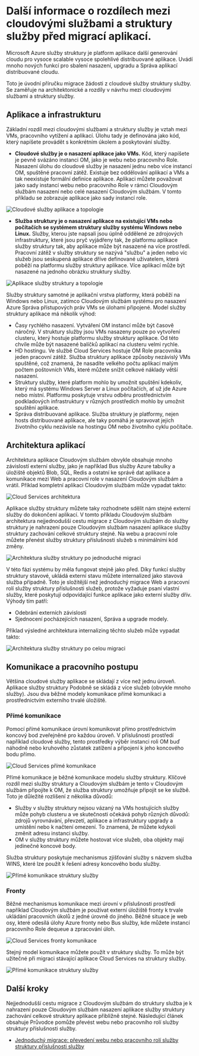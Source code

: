 <properties
   pageTitle="Rozdíly mezi cloudovými službami a struktury služby | Microsoft Azure"
   description="Přehled pro migraci aplikací z Cloudovým službám struktury služby."
   services="service-fabric"
   documentationCenter=".net"
   authors="vturecek"
   manager="timlt"
   editor=""/>

<tags
   ms.service="service-fabric"
   ms.devlang="dotNet"
   ms.topic="article"
   ms.tgt_pltfrm="NA"
   ms.workload="NA"
   ms.date="10/19/2016"
   ms.author="vturecek"/>

# <a name="learn-about-the-differences-between-cloud-services-and-service-fabric-before-migrating-applications"></a>Další informace o rozdílech mezi cloudovými službami a struktury služby před migrací aplikací.
Microsoft Azure služby struktury je platform aplikace další generování cloudu pro vysoce scalable vysoce spolehlivé distribuované aplikace. Uvádí mnoho nových funkcí pro sbalení nasazení, upgradu a Správa aplikací distribuované cloudu. 

Toto je úvodní příručku migrace žádosti z cloudové služby struktury služby. Se zaměřuje na architektonické a rozdíly v návrhu mezi cloudovými službami a struktury služby.
 
## <a name="applications-and-infrastructure"></a>Aplikace a infrastrukturu

Základní rozdíl mezi cloudovými službami a struktury služby je vztah mezi VMs, pracovního vytížení a aplikací. Úlohu tady je definována jako kód, který napíšete provádět s konkrétním úkolem a poskytování služby.
 
 - **Cloudové služby je o nasazení aplikace jako VMs.** Kód, který napíšete je pevně svázáno instanci OM, jako je webu nebo pracovního Role. Nasazení úlohu do cloudové služby je nasazení jednu nebo více instancí OM, spuštěné pracovní zátěž. Existuje bez oddělování aplikací a VMs a tak neexistuje formální definice aplikace. Aplikaci můžete považovat jako sady instancí webu nebo pracovního Role v rámci Cloudovým službám nasazení nebo celé nasazení Cloudovým službám. V tomto příkladu se zobrazuje aplikace jako sady instancí role.
 
![Cloudové služby aplikace a topologie][1]

 - **Služba struktury je o nasazení aplikace na existující VMs nebo počítačích se systémem struktury služby systému Windows nebo Linux.** Služby, kterou jste napsali jsou úplně oddělené ze zdrojových infrastruktury, které jsou pryč vyjádřeny tak, že platformu aplikace služby struktury tak, aby aplikace může být nasazené na více prostředí. Pracovní zátěž v služby struktury se nazývá "službu" a jeden nebo víc služeb jsou seskupená aplikace dříve definované uživatelem, která poběží na platformu služby struktury aplikace. Více aplikací může být nasazené na jednoho obrázku struktury služby.
 
![Aplikace služby struktury a topologie][2]
 
Služby struktury samotné je aplikační vrstva platformy, která poběží na Windows nebo Linux, zatímco Cloudovým službám systému pro nasazení Azure Správa přístupových práv VMs se úlohami připojené.
Model služby struktury aplikace má několik výhod:

 - Časy rychlého nasazení. Vytváření OM instancí může být časově náročný. V struktury služby jsou VMs nasazeny pouze po vytvoření clusteru, který hostuje platformu služby struktury aplikace. Od této chvíle může být nasazené balíčků aplikací na clusteru velmi rychle.
 - HD hostingu. Ve službě Cloud Services hostuje OM Role pracovníka jeden pracovní zátěž. Služba struktury aplikace způsoby nezávislý VMs spuštěné, což znamená, že nasadíte velkého počtu aplikací malým počtem poštovních VMs, které můžete snížit celkové náklady větší nasazení.
 - Struktury služby, které platform mohlo by umožnit spuštění kdekoliv, který má systému Windows Server a Linux počítačích, ať už jde Azure nebo místní. Platformu poskytuje vrstvu odběru prostřednictvím podkladových infrastruktury v různých prostředích mohlo by umožnit spuštění aplikace. 
 - Správa distribuované aplikace. Služba struktury je platformy, nejen hosts distribuované aplikace, ale taky pomáhá je spravovat jejich životního cyklu nezávisle na hostingu OM nebo životního cyklu počítače.

## <a name="application-architecture"></a>Architektura aplikací

Architektura aplikace Cloudovým službám obvykle obsahuje mnoho závislostí externí služby, jako je například Bus služby Azure tabulky a úložiště objektů Blob, SQL, Redis a ostatní ke správě dat aplikace a komunikace mezi Web a pracovní role v nasazení Cloudovým službám a vrátil. Příklad kompletní aplikaci Cloudovým službám může vypadat takto:  

![Cloud Services architektura][9]

Aplikace služby struktury můžete taky rozhodnete sdělit nám stejné externí služby do dokončení aplikací. V tomto příkladu Cloudovým službám architektura nejjednodušší cestu migrace z Cloudovým službám do služby struktury je nahrazení pouze Cloudovým službám nasazení aplikace služby struktury zachování celkové struktury stejné. Na webu a pracovní role můžete přenést služby struktury příslušnosti služeb s minimálními kód změny.

![Architektura služby struktury po jednoduché migraci][10]

V této fázi systému by měla fungovat stejně jako před. Díky funkcí služby struktury stavové, ukládá externí stavu můžete internalized jako stavová služba případně. Toto je složitější než jednoduchý migrace Web a pracovní rolí služby struktury příslušnosti služeb, protože vyžaduje psaní vlastní služby, které poskytují odpovídající funkce aplikace jako externí služby dřív. Výhody tím patří: 

 - Odebrání externích závislostí 
 - Sjednocení pocházejících nasazení, Správa a upgrade modely. 
 
Příklad výsledné architektura internalizing těchto služeb může vypadat takto:

![Architektura služby struktury po celou migraci][11]

## <a name="communication-and-workflow"></a>Komunikace a pracovního postupu

Většina cloudové služby aplikace se skládají z více než jednu úroveň. Aplikace služby struktury Podobně se skládá z více služeb (obvykle mnoho služby). Jsou dva běžné modely komunikace přímé komunikaci a prostřednictvím externího trvalé úložiště.

### <a name="direct-communication"></a>Přímé komunikace

Pomocí přímé komunikace úrovní komunikovat přímo prostřednictvím koncový bod zveřejněné pro každou úroveň. V příslušnosti prostředí například cloudové služby, tento prostředky výběr instanci roli OM buď náhodně nebo kruhového zůstatek zatížení a připojení k jeho koncového bodu přímo.

![Cloud Services přímé komunikace][5]

 Přímé komunikace je běžné komunikace modelu služby struktury. Klíčové rozdíl mezi služby struktury a Cloudovým službám je tento v Cloudovým službám připojíte k OM, že služba struktury umožňuje připojit se ke službě. Toto je důležité rozlišení z několika důvodů:

 - Služby v služby struktury nejsou vázaný na VMs hostujících služby může pohyb clusteru a ve skutečnosti očekává pohyb různých důvodů: zdrojů vyrovnávání, převzetí, aplikace a infrastruktury upgrady a umístění nebo k načtení omezení. To znamená, že můžete kdykoli změnit adresu instanci služby. 
 - OM v služby struktury můžete hostovat více služeb, oba objekty mají jedinečné koncové body.

Služba struktury poskytuje mechanismus zjišťování služby s názvem služba WINS, které lze použít k řešení adresy koncového bodu služby. 

![Přímé komunikace struktury služby][6]

### <a name="queues"></a>Fronty

Běžné mechanismus komunikace mezi úrovní v příslušnosti prostředí například Cloudovým službám je používat externí úložiště fronty k trvale ukládání pracovních úkolů z jedné úrovně do jiného. Běžné situace je web osy, které odesílá úlohy Azure fronty nebo Bus služby, kde můžete instancí pracovního Role dequeue a zpracování úloh.

![Cloud Services fronty komunikace][7]

Stejný model komunikace můžete použít v struktury služby. To může být užitečné při migraci stávající aplikace Cloud Services na struktury služby. 

![Přímé komunikace struktury služby][8]
 
## <a name="next-steps"></a>Další kroky

Nejjednodušší cestu migrace z Cloudovým službám do struktury služba je k nahrazení pouze Cloudovým službám nasazení aplikace služby struktury zachování celkové struktury aplikace přibližně stejné. Následující článek obsahuje Průvodce pomůže převést webu nebo pracovního rolí služby struktury příslušnosti služby.

 - [Jednoduchý migrace: převedení webu nebo pracovního rolí služby struktury příslušnosti služby](./service-fabric-cloud-services-migration-worker-role-stateless-service.md)

<!--Image references-->
[1]: ./media/service-fabric-cloud-services-migration-differences/topology-cloud-services.png
[2]: ./media/service-fabric-cloud-services-migration-differences/topology-service-fabric.png
[5]: ./media/service-fabric-cloud-services-migration-differences/cloud-service-communication-direct.png
[6]: ./media/service-fabric-cloud-services-migration-differences/service-fabric-communication-direct.png
[7]: ./media/service-fabric-cloud-services-migration-differences/cloud-service-communication-queues.png
[8]: ./media/service-fabric-cloud-services-migration-differences/service-fabric-communication-queues.png
[9]: ./media/service-fabric-cloud-services-migration-differences/cloud-services-architecture.png
[10]: ./media/service-fabric-cloud-services-migration-differences/service-fabric-architecture-simple.png
[11]: ./media/service-fabric-cloud-services-migration-differences/service-fabric-architecture-full.png
